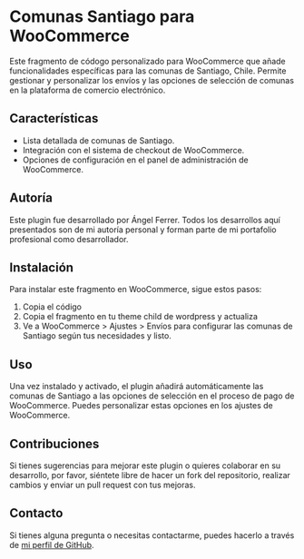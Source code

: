 # Comunas Santiago para WooCommerce

Este fragmento de códogo personalizado para WooCommerce que añade funcionalidades específicas para las comunas de Santiago, Chile. Permite gestionar y personalizar los envíos y las opciones de selección de comunas en la plataforma de comercio electrónico.

## Características

- Lista detallada de comunas de Santiago.
- Integración con el sistema de checkout de WooCommerce.
- Opciones de configuración en el panel de administración de WooCommerce.

## Autoría

Este plugin fue desarrollado por Ángel Ferrer. Todos los desarrollos aquí presentados son de mi autoría personal y forman parte de mi portafolio profesional como desarrollador.

## Instalación

Para instalar este fragmento en WooCommerce, sigue estos pasos:

1. Copia el código
2. Copia el fragmento en tu theme child de wordpress y actualiza
4. Ve a WooCommerce > Ajustes > Envíos para configurar las comunas de Santiago según tus necesidades y listo. 

## Uso

Una vez instalado y activado, el plugin añadirá automáticamente las comunas de Santiago a las opciones de selección en el proceso de pago de WooCommerce. Puedes personalizar estas opciones en los ajustes de WooCommerce.

## Contribuciones

Si tienes sugerencias para mejorar este plugin o quieres colaborar en su desarrollo, por favor, siéntete libre de hacer un fork del repositorio, realizar cambios y enviar un pull request con tus mejoras.


## Contacto

Si tienes alguna pregunta o necesitas contactarme, puedes hacerlo a través de [mi perfil de GitHub](https://github.com/Angelsegundof).
